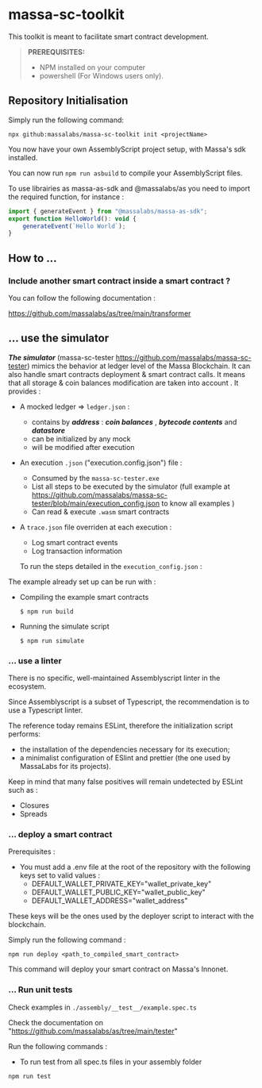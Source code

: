 # massa-sc-toolkit

This toolkit is meant to facilitate smart contract development.

> **PREREQUISITES:**
> - NPM installed on your computer
> - powershell (For Windows users only).

## Repository Initialisation

Simply run the following command:

```shell
npx github:massalabs/massa-sc-toolkit init <projectName>
```

You now have your own AssemblyScript project setup, with Massa's sdk installed.

You can now run `npm run asbuild` to compile your AssemblyScript files.

To use librairies as massa-as-sdk and @massalabs/as you need to import the required function, for instance :

```jsx
import { generateEvent } from "@massalabs/massa-as-sdk";
export function HelloWorld(): void {
    generateEvent(`Hello World`);
}
```

## How to …

### Include another smart contract inside a smart contract ?

You can follow the following documentation :

https://github.com/massalabs/as/tree/main/transformer

## ... use the simulator

**_The simulator_** (massa-sc-tester https://github.com/massalabs/massa-sc-tester) mimics the behavior at ledger level of the Massa Blockchain.
It can also handle smart contracts deployment & smart contract calls. It means that all storage & coin balances modification are taken into account
.
It provides :

-   A mocked ledger => `ledger.json` :

    -   contains by **_address_** : **_coin balances_** , **_bytecode contents_** and **_datastore_**
    -   can be initialized by any mock
    -   will be modified after execution

-   An execution `.json` ("execution.config.json") file :

    -   Consumed by the `massa-sc-tester.exe`
    -   List all steps to be executed by the simulator (full example at https://github.com/massalabs/massa-sc-tester/blob/main/execution_config.json to know all examples )
    -   Can read & execute `.wasm` smart contracts

-   A `trace.json` file overriden at each execution :

    -   Log smart contract events
    -   Log transaction information

    To run the steps detailed in the `execution_config.json` :

The example already set up can be run with :

-   Compiling the example smart contracts
    ```
    $ npm run build
    ```
-   Running the simulate script
    ```
    $ npm run simulate
    ```

### ... use a linter

There is no specific, well-maintained Assemblyscript linter in the ecosystem.

Since Assemblyscript is a subset of Typescript, the recommendation is to use a Typescript linter.

The reference today remains ESLint, therefore the initialization script performs:

-   the installation of the dependencies necessary for its execution;
-   a minimalist configuration of ESlint and prettier (the one used by MassaLabs for its projects).

Keep in mind that many false positives will remain undetected by ESLint such as :

-   Closures
-   Spreads

### ... deploy a smart contract

Prerequisites :

-   You must add a .env file at the root of the repository with the following keys set to valid values :
    -   DEFAULT_WALLET_PRIVATE_KEY="wallet_private_key"
    -   DEFAULT_WALLET_PUBLIC_KEY="wallet_public_key"
    -   DEFAULT_WALLET_ADDRESS="wallet_address"

These keys will be the ones used by the deployer script to interact with the blockchain.

Simply run the following command :

```shell
npm run deploy <path_to_compiled_smart_contract>
```

This command will deploy your smart contract on Massa's Innonet.

### ... Run unit tests

Check examples in `./assembly/__test__/example.spec.ts`

Check the documentation on "https://github.com/massalabs/as/tree/main/tester"

Run the following commands :

-   To run test from all spec.ts files in your assembly folder

```shell
npm run test
```
